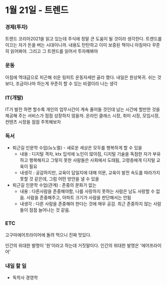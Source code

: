 # 1월 21일 - 트렌드

### 경제\(투자\)

 트렌드 코리아2021을 읽고 있는데 주식에 정말 큰 도움이 될 것이라 생각한다. 트렌드를 이끄는 자가 돈을 버는 시대이니까. 내용도 탄탄하고 이미 보증된 책이니 아침마다 꾸준히 읽어봐야. 그리고 그 트렌드를 읽어서 투자해봐야

### 운동

아침에 역대급으로 피곤해 쉬운 링피트 운동자세만 골라 했다. 내일은 원상복귀. 쉬는 것 보다, 조금이나마 하는게 꾸준히 할 수 있는 비결이라 나는 생각

### IT\(개발\)

IT가 발전 하면 할수록 개인의 업무시간이 계속 줄어들 것인데 남는 시간에 할만한 것을 제공해 주는 서비스가 점점 성장하지 않을까. 온라인 클래스 시장, 취미 시장, 모임시장, 컨텐츠 시장을 점점 주목해보자

### 독서

* 퇴근길 인문학 수업\(뉴노멀\) - 새로운 세상은 모두를 행복하게 할 수 있을
  * 내용 : 디지털 격차, ktx 입석에 노인이 많아짐, 디지털 기술을 독점한 자가 부유하고 행복해지고 그렇지 못한 사람들은 사회에서 도태됨, 고령층에게 디지털 교육이 필요
  * 내생각 : 공감하지만, 교육이 답일지에 대해 의문, 교육이 발전 속도를 따라가지 못할 것 같은데, 그럼 어떤 방안을 낼 수 있을
* 퇴근길 인문학 수업\(관계\) : 존중의 문화가 없는 
  * 내용 : 다른사람을 존중해야함, 나를 사랑하지 못하는 사람은 남도 사랑할 수 없음. 사람을 존중해주고, 아파트 크기가 사람을 판단해서는 안됨
  * 내생각 : 다른 사람을 존중해야 한다는 것에 매우 공감. 최근 존중하지 않는 사람들이 점점 늘어나는 것 같음.

### ETC

고구마에어프라이어에 돌려 먹으니 진짜 맛있다.

인간의 위대한 발명이 '원'이라고 하는데 거짓말이다. 인간의 위대한 발명은 '에어프라이어'

### 내일 할 일

* 독학사 경영학  



